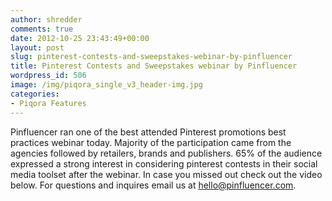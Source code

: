 ```yaml
---
author: shredder
comments: true
date: 2012-10-25 23:43:49+00:00
layout: post
slug: pinterest-contests-and-sweepstakes-webinar-by-pinfluencer
title: Pinterest Contests and Sweepstakes webinar by Pinfluencer
wordpress_id: 506
image: /img/piqora_single_v3_header-img.jpg
categories:
- Piqora Features
---
```


Pinfluencer ran one of the best attended Pinterest promotions best practices webinar today. Majority of the participation came from the agencies followed by retailers, brands and publishers. 65% of the audience expressed a strong interest in considering pinterest contests in their social media toolset after the webinar. In case you missed out check out the video below. For questions and inquires email us at hello@pinfluencer.com.




